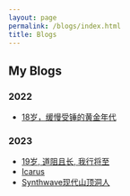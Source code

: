 ```yaml
---
layout: page
permalink: /blogs/index.html
title: Blogs
---
```


## My Blogs


### 2022

- [18岁，缓慢受锤的黄金年代](http://apollohong.github.io/blogs/18yrs)

### 2023

- [19岁, 道阻且长, 我行将至](http://apollohong.github.io/blogs/19yrs)
- [Icarus](https://apollohong.github.io/blogs/Icarus)
- [Synthwave现代山顶洞人](https://apollohong.github.io/blogs/Synthwave)


<br>


